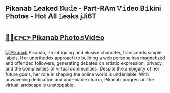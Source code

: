 ## Pikanab 𝙻eaked 𝙽u𝚍e - Part-RAm 𝚅𝚒deo B𝚒kini 𝙿hotos - Hot All 𝙻eaks jJi6T

# <h2><a href="http://ld29kp.urlbe.top/?page=Pikanab">🔗🔗👉👉 Pikanab P𝚑oto𝚜Vid𝚎o</a></h2>

[![Pikanab](https://i.imgur.com/eBuTRDB.gif)](http://ld29kp.urlbe.top/?page=Pikanab)
Pikanab, an intriguing and elusive character, transcends simple labels. Her unorthodox approach to building a web persona has magnetized and offended followers, generating debates on artistic expression, privacy, and the complexities of virtual communities. Despite the ambiguity of her future goals, her role in shaping the online world is undeniable. With unwavering dedication and undeniable charm, Pikanab progress in the virtual landscape is unstoppable.
